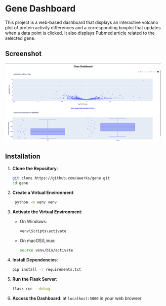# Gene Dashboard

This project is a web-based dashboard that displays an interactive volcano plot of protein activity differences and a corresponding boxplot that updates when a data point is clicked. It also displays Pubmed article related to the selected gene.

## Screenshot

![Screenshot](assets/screenshot.png)

## Installation

1. **Clone the Repository**:

   ```bash
   git clone https://github.com/awerks/gene.git
   cd gene
   ```

2. **Create a Virtual Environment**:

   ```bash
    python -m venv venv
   ```

3. **Activate the Virtual Environment**:

   - On Windows:
     ```bash
     venv\Scripts\activate
     ```
   - On macOS/Linux:
     ```bash
     source venv/bin/activate
     ```

4. **Install Dependencies**:

   ```bash
   pip install -r requirements.txt
   ```

5. **Run the Flask Server**:

   ```bash
   flask run --debug
   ```

6. **Access the Dashboard**:
   at `localhost:5000` in your web browser
